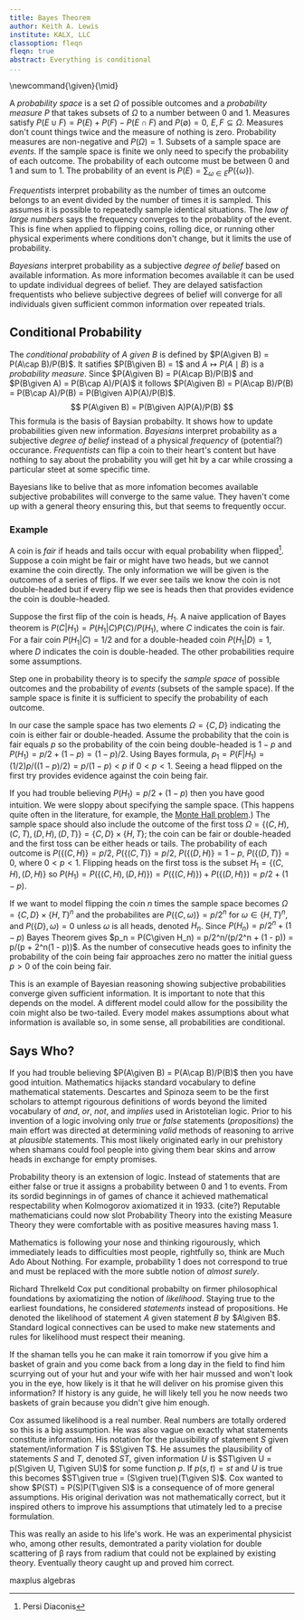 ```yaml
---
title: Bayes Theorem
author: Keith A. Lewis
institute: KALX, LLC
classoption: fleqn
fleqn: true
abstract: Everything is conditional
...
```


\newcommand{\given}{\mid}

A _probability space_ is a set $Ω$ of possible outcomes and a _probability measure_ $P$ that
takes subsets of $Ω$ to a number between 0 and 1.
Measures satisfy $P(E\cup F) = P(E) + P(F) - P(E\cap F)$ and $P(\emptyset) = 0$, $E,F\subseteq Ω$.
Measures don't count things twice and the measure of nothing is zero.
Probability measures are non-negative and $P(Ω) = 1$.
Subsets of a sample space are _events_.
If the sample
space is finite we only need to specify the probability of each outcome.
The probability of each outcome must
be between 0 and 1 and sum to 1. The probability of an event 
is $P(E) = \sum_{ω \in E} P(\{ω\})$.

_Frequentists_ interpret probability as the number of times an outcome
belongs to an event divided by the number of times it is sampled. This
assumes it is possible to repeatedly sample identical situations. The
_law of large numbers_ says the frequency converges to the probablity of
the event.  This is fine when applied to flipping coins, rolling dice,
or running other physical experiments where conditions don't change,
but it limits the use of probability.

_Bayesians_ interpret probability as a subjective _degree of belief_
based on available information.  As more information becomes available
it can be used to update individual degrees of belief. They are delayed
satisfaction frequentists who believe subjective degrees of belief will
converge for all individuals given sufficient common information over
repeated trials.

## Conditional Probability

The _conditional probability_ of $A$ _given_ $B$ is defined by $P(A\given B) = P(A\cap B)/P(B)$.
It satifies $P(B\given B) = 1$ and $A\mapsto P(A\mid B)$ is a _probability measure_.
Since $P(A\given B) = P(A\cap B)/P(B)$ and $P(B\given A) = P(B\cap A)/P(A)$ it follows
$P(A\given B) = P(A\cap B)/P(B) = P(B\cap A)/P(B) = P(B\given A)P(A)/P(B)$.
$$
	P(A\given B) = P(B\given A)P(A)/P(B)
$$
This formula is the basis of Baysian probabilty. It shows how to update
probabilities given new information.
_Bayesians_ interpret probability as a subjective _degree of belief_ instead
of a physical _frequency_ of (potential?) occurance. _Frequentists_ can flip a
coin to their heart's content but have nothing to say about the probability
you will get hit by a car while crossing a particular steet at some
specific time.

Bayesians like to belive that as more infomation becomes available
subjective probabilites will converge to the same value.  They haven't
come up with a general theory ensuring this, but that seems to frequently
occur.

### Example

A coin is _fair_ if heads and tails occur with equal probability when flipped[^1].
Suppose a coin might be fair or might have two heads, but we cannot examine the coin directly.
The only information we will be given is the outcomes of a series of flips.
If we ever see tails we know the coin is not double-headed but if every
flip we see is heads then that provides evidence the coin is double-headed.

[^1]: Persi Diaconis

Suppose the first flip of the coin is heads, $H_1$. A naive application of Bayes theorem
is $P(C|H_1) = P(H_1|C)P(C)/P(H_1)$, where $C$ indicates the coin is fair.
For a fair coin $P(H_1|C) = 1/2$ and for a double-headed coin $P(H_1|D) = 1$,
where $D$ indicates the coin is double-headed.
The other probabilities require some assumptions.

Step one in probability theory is to specify the _sample space_ of
possible outcomes and the
probability of _events_ (subsets of the sample space).
If the sample space is finite it is sufficient to specify the
probability of each outcome.

In our case
the sample space has two elements $Ω = \{C,D\}$ indicating the coin is
either fair or double-headed.
Assume the probability that the coin is fair equals $p$
so the probability of the coin being double-headed is $1 - p$ and
$P(H_1) = p/2 + (1 - p)  = (1 - p)/2$. Using Bayes formula,
$p_1 = P(F|H_1) = (1/2)p/((1 - p)/2) = p/(1 - p) < p$ if $0 < p < 1$.
Seeing a head flipped on the first try provides evidence against the coin being fair.

If you had trouble believing $P(H_1) = p/2 + (1 - p)$ then you have good intuition.
We were sloppy about specifying the sample space. (This happens quite often
in the literature, for example, the 
[Monte Hall problem](https://en.wikipedia.org/wiki/Monty_Hall_problem).)
The sample space should also include the outcome of the first toss
$Ω = \{(C,H), (C,T), (D,H), (D,T)\} = \{C,D\}\times \{H,T\}$; the coin
can be fair or double-headed and the first toss can be either heads
or tails. The probability of each outcome is
$P(\{(C,H)\} = p/2$,
$P(\{(C,T)\} = p/2$,
$P(\{(D,H)\} = 1 - p$,
$P(\{(D,T)\} = 0$, where $0 < p < 1$.
Flipping heads on the first toss is the subset $H_1 = \{(C,H),(D,H)\}$ 
so $P(H_1) = P(\{(C,H),(D,H)\}) = P(\{(C,H)\}) + P(\{(D,H)\}) = p/2 + (1 - p)$.

If we want to model flipping the coin $n$ times the sample space becomes
$Ω = \{C,D\}\times\{H,T\}^n$ and the probabilites are
$P(\{C,ω)\} = p/2^n$ for $ω\in\{H,T\}^n$, and $P(\{D\}, ω) = 0$ unless
$ω$ is all heads, denoted $H_n$.
Since $P(H_n) = p/2^n + (1 - p)$
Bayes Theorem gives
$p_n = P(C\given H_n) = p/2^n/(p/2^n + (1 - p)) = p/(p + 2^n(1 - p))$.
As the number of consecutive heads goes to infinity the probability of
the coin being fair approaches zero no matter the initial guess $p > 0$
of the coin being fair.

This is an example of Bayesian reasoning showing subjective probabilities
converge given sufficient information. It is important to note that
this depends on the model. A different model could allow for the possibility
the coin might also be two-tailed. Every model makes assumptions about
what information is available so, in some sense, all probabilities
are conditional.

## Says Who?

If you had trouble believing $P(A\given B) = P(A\cap B)/P(B)$ then you
have good intuition.  Mathematics hijacks standard vocabulary to define
mathematical statements.  Descartes and Spinoza seem to be the first
scholars to attempt rigourous definitions of words beyond the limited
vocabulary of _and_, _or_, _not_, and _implies_ used in Aristotelian
logic.  Prior to his invention of a logic involving only _true_ or
_false_ statements (_propositions_) the main effort was directed at determining _valid_
methods of reasoning to arrive at _plausible_ statements.
This most likely originated early in our prehistory when shamans
could fool people into giving them bear skins and arrow heads
in exchange for empty promises.

Probability theory is an extension of logic. Instead of statements
that are either false or true it assigns a probability between 0 and
1 to events. From its sordid beginnings in of games of chance it
achieved mathematical respectability when Kolmogorov axiomatized it
in 1933. (cite?)  Reputable mathematicians could now slot Probability
Theory into the existing Measure Theory they were comfortable with as
positive measures having mass 1.

Mathematics is following your nose and thinking rigourously, which
immediately leads to difficulties most people, rightfully so, think are
Much Ado About Nothing.  For example, probability 1 does not correspond
to true and must be replaced with the more subtle notion of _almost surely_.

Richard Threlkeld Cox put conditional probabilty on firmer philosophical
foundations by axiomatizing the notion of _likelihood_.
Staying true to the earliest foundations, he considered _statements_ instead
of propositions. He denoted the likelihood of statement $A$ given statement $B$ by $A\given B$.
Standard logical connectives can be used to make new statements and
rules for likelihood must respect their meaning.

If the shaman tells you he can make it rain tomorrow
if you give him a basket of grain and you come back from
a long day in the field to find him scurrying out of your hut and
your wife with her hair mussed and won't look you in the eye, how
likely is it that he will deliver on his promise given this information?
If history is any guide, he will likely tell you he now needs two baskets of
grain because you didn't give him enough.

Cox assumed likelihood is a real number.
Real numbers are totally ordered so this is a big assumption.
He was also vague on exactly
what statements constitute information. His notation for the plausibility of
statement $S$ given statement/information $T$ is $S\given T$.
He assumes the plausibility of statements $S$ and $T$, denoted $ST$, given information $U$ is
$ST\given U = p(S\given U, T\given SU)$ for some function $p$.
If $p(s,t) = st$ and $U$ is true this becomes $ST\given true = (S\given true)(T\given S)$.
Cox wanted to show $P(ST) = P(S)P(T\given S)$ is a consequence of of more general assumptions.
His original derivation was not mathematically correct, but it inspired others to
improve his assumptions that utimately led to a precise formulation.

This was really an aside to his life's work. He was an experimental physicist who,
among other results, demontrated a parity violation for double scattering of β rays from radium
that could not be explained by existing theory. Eventually theory caught up and
proved him correct.

<!-- how do you combine statements and information? -->

maxplus algebras
